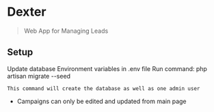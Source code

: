 # Dexter

> Web App for Managing Leads

## Setup

Update database Environment variables in .env file
Run command: php artisan migrate --seed

    This command will create the database as well as one admin user

* Campaigns can only be edited and updated from main page 